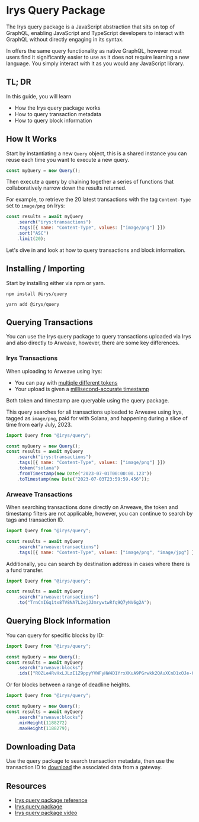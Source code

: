# Irys Query Package

The Irys query package is a JavaScript abstraction that sits on top of GraphQL, enabling JavaScript and TypeScript developers to interact with GraphQL without directly engaging in its syntax.

In offers the same query functionality as native GraphQL, however most users find it significantly easier to use as it does not require learning a new language. You simply interact with it as you would any JavaScript library. 

## TL; DR

In this guide, you will learn

-   How the Irys query package works
-   How to query transaction metadata
-   How to query block information

## How It Works

Start by instantiating a new `Query` object, this is a shared instance you can reuse each time you want to execute a new query.

```js
const myQuery = new Query();
```

Then execute a query by chaining together a series of functions that collaboratively narrow down the results returned.

For example, to retrieve the 20 latest transactions with the tag `Content-Type` set to `image/png` on Irys:

```js
const results = await myQuery
	.search("irys:transactions")
	.tags([{ name: "Content-Type", values: ["image/png"] }])
	.sort("ASC")
	.limit(20);
```

Let's dive in and look at how to query transactions and block information.

## Installing / Importing

Start by installing either via npm or yarn.

<CodeGroup>
  <CodeGroupItem title="NPM">
  
```console:no-line-numbers
npm install @irys/query
```

  </CodeGroupItem>
  <CodeGroupItem title="YARN">
  
```console:no-line-numbers
yarn add @irys/query
```

  </CodeGroupItem>
</CodeGroup>

## Querying Transactions

You can use the Irys query package to query transactions uploaded via Irys and also directly to Arweave, however, there are some key differences.

### Irys Transactions

When uploading to Arweave using Irys:

-   You can pay with [multiple different tokens](https://docs.irys.xyz/overview/supported-tokens)
-   Your upload is given a [millisecond-accurate timestamp](https://docs.irys.xyz/learn/receipts)

Both token and timestamp are queryable using the query package. 

This query searches for all transactions uploaded to Arweave using Irys, tagged as `image/png`, paid for with Solana, and happening during a slice of time from early July, 2023.

```js
import Query from "@irys/query";

const myQuery = new Query();
const results = await myQuery
	.search("irys:transactions")
	.tags([{ name: "Content-Type", values: ["image/png"] }])
	.token("solana")
	.fromTimestamp(new Date("2023-07-01T00:00:00.123"))
	.toTimestamp(new Date("2023-07-03T23:59:59.456"));
```

### Arweave Transactions

When searching transactions done directly on Arweave, the token and timestamp filters are not applicable, however, you can continue to search by tags and transaction ID. 

```js
import Query from "@irys/query";

const results = await myQuery
	.search("arweave:transactions")
	.tags([{ name: "Content-Type", values: ["image/png", "image/jpg"] }]);
```


Additionally, you can search by destination address in cases where there is a fund transfer.

```js
import Query from "@irys/query";

const results = await myQuery
	.search("arweave:transactions")
	.to("TrnCnIGq1tx8TV8NA7L2ejJJmrywtwRfq9Q7yNV6g2A");
```

## Querying Block Information

You can query for specific blocks by ID:

```js
import Query from "@irys/query";

const myQuery = new Query();
const results = await myQuery
	.search("arweave:blocks")
	.ids(["R0ZLe4RvHxLJLzI1Z9ppyYVWFyHW4D1YrxXKuA9PGrwkk2QAuXCnD1xOJe-QOz4l"]);
```

Or for blocks between a range of deadline heights. 

```js
import Query from "@irys/query";

const myQuery = new Query();
const results = await myQuery
	.search("arweave:blocks")
	.minHeight(1188272)
	.maxHeight(1188279);
```

## Downloading Data
Use the query package to search transaction metadata, then use the transaction ID to [download](https://docs.irys.xyz/developer-docs/downloading) the associated data from a gateway.

## Resources

- [Irys query package reference](/references/irysQueryPackage)
- [Irys query package](https://docs.irys.xyz/developer-docs/querying/query-package)
- [Irys query package video](https://www.youtube.com/watch?v=zD0XNzw90lc)
